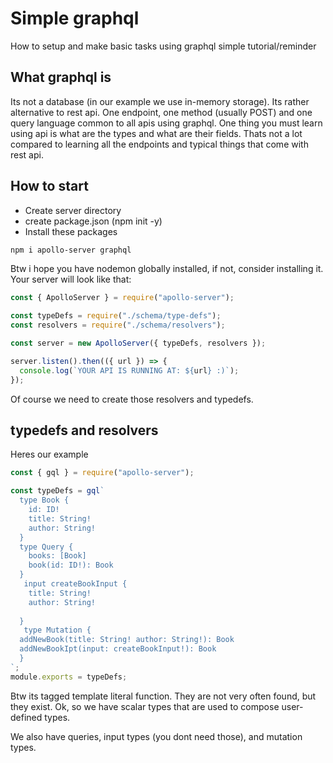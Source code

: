 # Simple graphql
How to setup and make basic tasks using graphql simple tutorial/reminder

## What graphql is
Its not a database (in our example we use in-memory storage). Its rather alternative to rest api. One endpoint, one method (usually POST) and one query language common to all apis using graphql. One thing you must learn using api is what are the types and what are their fields. Thats not a lot compared to learning all the endpoints and typical things that come with rest api.

## How to start
- Create server directory
- create package.json (npm init -y)
- Install these packages
```sh
npm i apollo-server graphql
```
Btw i hope you have nodemon globally installed, if not, consider installing it.
Your server will look like that:
```js
const { ApolloServer } = require("apollo-server");

const typeDefs = require("./schema/type-defs");
const resolvers = require("./schema/resolvers");

const server = new ApolloServer({ typeDefs, resolvers });

server.listen().then(({ url }) => {
  console.log(`YOUR API IS RUNNING AT: ${url} :)`);
});
```
Of course we need to create those resolvers and typedefs.
## typedefs and resolvers
Heres our example
```js
const { gql } = require("apollo-server");

const typeDefs = gql`
  type Book {
    id: ID!
    title: String!
    author: String!
  }
  type Query {
    books: [Book]
    book(id: ID!): Book
  }
   input createBookInput {
    title: String!
    author: String!
    
  }
   type Mutation {
  addNewBook(title: String! author: String!): Book
  addNewBookIpt(input: createBookInput!): Book
  }
`;
module.exports = typeDefs;
```
Btw its tagged template literal function. They are not very often found, but they exist. Ok, so we have scalar types that are used to compose user-defined types.

We also have queries, input types (you dont need those), and mutation types. 